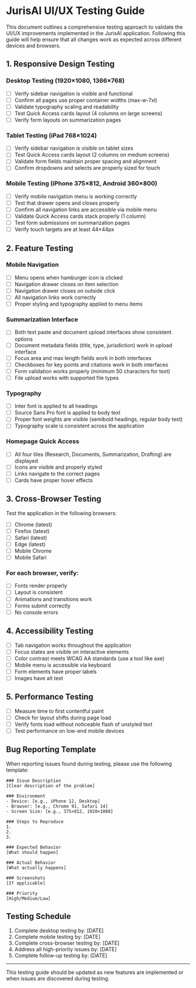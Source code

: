 # JurisAI UI/UX Testing Guide

This document outlines a comprehensive testing approach to validate the UI/UX improvements implemented in the JurisAI application. Following this guide will help ensure that all changes work as expected across different devices and browsers.

## 1. Responsive Design Testing

### Desktop Testing (1920×1080, 1366×768)
- [ ] Verify sidebar navigation is visible and functional
- [ ] Confirm all pages use proper container widths (max-w-7xl)
- [ ] Validate typography scaling and readability
- [ ] Test Quick Access cards layout (4 columns on large screens)
- [ ] Verify form layouts on summarization pages

### Tablet Testing (iPad 768×1024)
- [ ] Verify sidebar navigation is visible on tablet sizes
- [ ] Test Quick Access cards layout (2 columns on medium screens)
- [ ] Validate form fields maintain proper spacing and alignment
- [ ] Confirm dropdowns and selects are properly sized for touch

### Mobile Testing (iPhone 375×812, Android 360×800)
- [ ] Verify mobile navigation menu is working correctly
- [ ] Test that drawer opens and closes properly
- [ ] Confirm all navigation links are accessible via mobile menu
- [ ] Validate Quick Access cards stack properly (1 column)
- [ ] Test form submissions on summarization pages
- [ ] Verify touch targets are at least 44×44px

## 2. Feature Testing

### Mobile Navigation
- [ ] Menu opens when hamburger icon is clicked
- [ ] Navigation drawer closes on item selection
- [ ] Navigation drawer closes on outside click
- [ ] All navigation links work correctly
- [ ] Proper styling and typography applied to menu items

### Summarization Interface
- [ ] Both text paste and document upload interfaces show consistent options
- [ ] Document metadata fields (title, type, jurisdiction) work in upload interface
- [ ] Focus area and max length fields work in both interfaces
- [ ] Checkboxes for key points and citations work in both interfaces
- [ ] Form validation works properly (minimum 50 characters for text)
- [ ] File upload works with supported file types

### Typography
- [ ] Inter font is applied to all headings
- [ ] Source Sans Pro font is applied to body text
- [ ] Proper font weights are visible (semibold headings, regular body text)
- [ ] Typography scale is consistent across the application

### Homepage Quick Access
- [ ] All four tiles (Research, Documents, Summarization, Drafting) are displayed
- [ ] Icons are visible and properly styled
- [ ] Links navigate to the correct pages
- [ ] Cards have proper hover effects

## 3. Cross-Browser Testing

Test the application in the following browsers:
- [ ] Chrome (latest)
- [ ] Firefox (latest)
- [ ] Safari (latest)
- [ ] Edge (latest)
- [ ] Mobile Chrome
- [ ] Mobile Safari

### For each browser, verify:
- [ ] Fonts render properly
- [ ] Layout is consistent
- [ ] Animations and transitions work
- [ ] Forms submit correctly
- [ ] No console errors

## 4. Accessibility Testing

- [ ] Tab navigation works throughout the application
- [ ] Focus states are visible on interactive elements
- [ ] Color contrast meets WCAG AA standards (use a tool like axe)
- [ ] Mobile menu is accessible via keyboard
- [ ] Form elements have proper labels
- [ ] Images have alt text

## 5. Performance Testing

- [ ] Measure time to first contentful paint
- [ ] Check for layout shifts during page load
- [ ] Verify fonts load without noticeable flash of unstyled text
- [ ] Test performance on low-end mobile devices

## Bug Reporting Template

When reporting issues found during testing, please use the following template:

```
### Issue Description
[Clear description of the problem]

### Environment
- Device: [e.g., iPhone 12, Desktop]
- Browser: [e.g., Chrome 91, Safari 14]
- Screen Size: [e.g., 375×812, 1920×1080]

### Steps to Reproduce
1. 
2. 
3. 

### Expected Behavior
[What should happen]

### Actual Behavior
[What actually happens]

### Screenshots
[If applicable]

### Priority
[High/Medium/Low]
```

## Testing Schedule

1. Complete desktop testing by: [DATE]
2. Complete mobile testing by: [DATE]
3. Complete cross-browser testing by: [DATE]
4. Address all high-priority issues by: [DATE]
5. Complete follow-up testing by: [DATE]

---

This testing guide should be updated as new features are implemented or when issues are discovered during testing.
